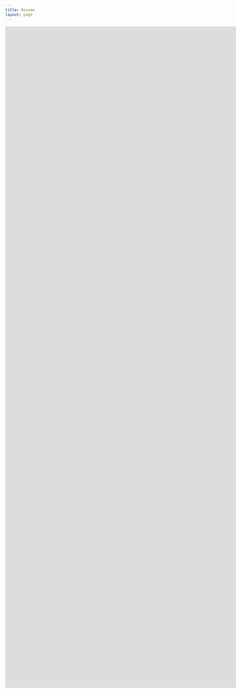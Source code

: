 ```yaml
---
title: Resume
layout: page
---
```


<iframe src="https://onedrive.live.com/embed?cid=A1F25107FCBF0FE1&resid=A1F25107FCBF0FE1%213681&authkey=ALCVZ_IccnmCMoA&em=2" width="2000px" height="2100px" frameborder="0" scrolling="no"></iframe>
